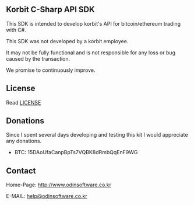 ## Korbit C-Sharp API SDK

This SDK is intended to develop korbit's API for bitcoin/ethereum trading with C#.

This SDK was not developed by a korbit employee.

It may not be fully functional and is not responsible for any loss or bug caused by the transaction.

We promise to continuously improve.

## License

Read [LICENSE](LICENSE)


## Donations

Since I spent several days developing and testing this kit I would appreciate any donations.

* BTC: 15DAoUfaCanpBpTs7VQBK8dRmbQqEnF9WG


## Contact

Home-Page: http://www.odinsoftware.co.kr

E-MAIL: help@odinsoftware.co.kr
